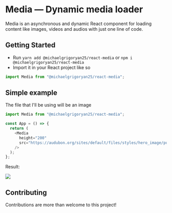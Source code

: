 # Media — Dynamic media loader

Media is an asynchronous and dynamic React component for loading content like images, videos and audios with just one line of code.

## Getting Started

- Run `yarn add @michaelgrigoryan25/react-media` or `npm i @michaelgrigoryan25/react-media`
- Import it in your React project like so

```js
import Media from "@michaelgrigoryan25/react-media";
```

## Simple example

The file that I'll be using will be an image

```js
import Media from "@michaelgrigoryan25/react-media";

const App = () => {
  return (
    <Media
      height="200"
      src="https://audubon.org/sites/default/files/styles/hero_image/public/Hummingbird_Hero_Roger_Levien.jpeg"
    />
  );
};
```

Result:

<img
src="https://i.imgur.com/WeY2nPG.png"
/>

## Contributing

Contributions are more than welcome to this project!

